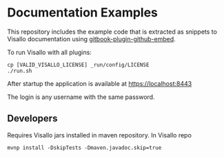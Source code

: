 # Documentation Examples

This repository includes the example code that is extracted as snippets to Visallo documentation using [gitbook-plugin-github-embed](https://github.com/visallo/gitbook-plugin-github-embed).

To run Visallo with all plugins:

    cp [VALID_VISALLO_LICENSE] _run/config/LICENSE
    ./run.sh

After startup the application is available at [https://localhost:8443](https://localhost:8443)

The login is any username with the same password.


## Developers

Requires Visallo jars installed in maven repository. In Visallo repo

    mvnp install -DskipTests -Dmaven.javadoc.skip=true